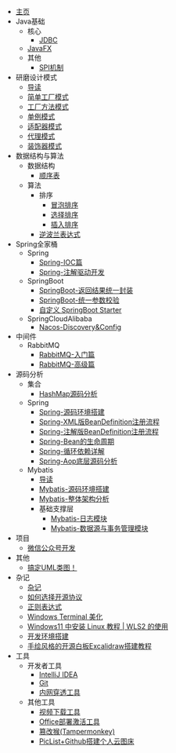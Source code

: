 * [主页](/README.md)
* Java基础
  * 核心
    * [JDBC](/md/Java核心技术/core/JDBC.md)
  * [JavaFX](/md/Java核心技术/JavaFX/JavaFX.md)
  * 其他
    * [SPI机制](/md/Java核心技术/other/SPI机制.md)
* 研磨设计模式
  * [导读](/md/研磨设计模式/README.md)
  * [简单工厂模式](/md/研磨设计模式/简单工厂模式.md)
  * [工厂方法模式](/md/研磨设计模式/工厂方法模式.md)
  * [单例模式](/md/研磨设计模式/单例模式.md)
  * [适配器模式](/md/研磨设计模式/适配器模式.md)
  * [代理模式](/md/研磨设计模式/代理模式.md)
  * [装饰器模式](/md/研磨设计模式/装饰器模式.md)
* 数据结构与算法
  * 数据结构
    * [顺序表](/md/数据结构与算法/数据结构/顺序表.md)
  * 算法
    * 排序
      * [冒泡排序](/md/数据结构与算法/算法/排序/冒泡排序.md)
      * [选择排序](/md/数据结构与算法/算法/排序/选择排序.md)
      * [插入排序](/md/数据结构与算法/算法/排序/插入排序.md)
    * [逆波兰表达式](/md/数据结构与算法/算法/逆波兰表达式.md)
* Spring全家桶
  * Spring
    * [Spring-IOC篇](/md/Spring全家桶/Spring/Spring-IOC篇.md)
    * [Spring-注解驱动开发](/md/Spring全家桶/Spring/Spring-注解驱动开发.md)
  * SpringBoot
    * [SpringBoot-返回结果统一封装](/md/Spring全家桶/SpringBoot/SpringBoot-返回结果统一封装.md)
    * [SpringBoot-统一参数校验](/md/Spring全家桶/SpringBoot/SpringBoot-统一参数校验.md)
    * [自定义 SpringBoot Starter](/md/Spring全家桶/SpringBoot/自定义SpringBoot-Starter.md)
  * SpringCloudAlibaba
    * [Nacos-Discovery&Config](/md/Spring全家桶/SpringCloudAlibaba/Nacos-Discovery&Config.md)
* 中间件
  * RabbitMQ
    * [RabbitMQ-入门篇](/md/中间件/RabbitMQ/RabbitMQ-入门篇.md)
    * [RabbitMQ-高级篇](/md/中间件/RabbitMQ/RabbitMQ-高级篇.md)
* 源码分析
  * 集合
    * [HashMap源码分析](/md/源码分析/集合/HashMap源码分析.md)
  * Spring
    * [Spring-源码环境搭建](/md/源码分析/Spring/Spring-源码环境搭建.md)
    * [Spring-XML版BeanDefinition注册流程](/md/源码分析/Spring/Spring-XML版BeanDefinition注册流程.md)
    * [Spring-注解版BeanDefinition注册流程](/md/源码分析/Spring/Spring-注解版BeanDefinition注册流程.md)
    * [Spring-Bean的生命周期](/md/源码分析/Spring/Spring-Bean的生命周期.md)
    * [Spring-循环依赖详解](/md/源码分析/Spring/Spring-循环依赖详解.md)
    * [Spring-Aop底层源码分析](/md/源码分析/Spring/Spring-Aop底层源码分析.md)
  * Mybatis
    * [导读](/md/源码分析/Mybatis/README.md)
    * [Mybatis-源码环境搭建](/md/源码分析/Mybatis/Mybatis-源码环境搭建.md)
    * [Mybatis-整体架构分析](/md/源码分析/Mybatis/Mybatis-整体架构分析.md)
    * 基础支撑层
      * [Mybatis-日志模块](/md/源码分析/Mybatis/基础支撑层/Mybatis-日志模块.md)
      * [Mybatis-数据源与事务管理模块](/md/源码分析/Mybatis/基础支撑层/Mybatis-数据源与事务管理模块.md)
* 项目
  * [微信公众号开发](/md/项目/微信公众号开发.md)
* 其他
  * [搞定UML类图！](/md/其他/搞定UML类图！.md)
* 杂记
  * [杂记](/md/杂记/README.md)
  * [如何选择开源协议](/md/杂记/如何选择开源协议.md)
  * [正则表达式](/md/杂记/正则表达式.md)
  * [Windows Terminal 美化](/md/杂记/Windows-Terminal美化.md)
  * [Windows11 中安装 Linux 教程 | WLS2 的使用](/md/杂记/Windows11中安装Linux教程之WLS2的使用.md)
  * [开发环境搭建](/md/杂记/开发环境搭建.md)
  * [手绘风格的开源白板Excalidraw搭建教程](/md/杂记/手绘风格的开源白板Excalidraw搭建教程.md)
* 工具
  * 开发者工具
    * [IntelliJ IDEA](/md/工具/开发者工具/IDEA.md)
    * [Git](/md/工具/开发者工具/Git.md)
    * [内网穿透工具](/md/工具/开发者工具/内网穿透工具.md)
  * 其他工具
    * [视频下载工具](/md/工具/其他工具/视频下载工具.md)
    * [Office部署激活工具](/md/工具/其他工具/Office部署激活工具.md)
    * [篡改猴(Tampermonkey)](/md/工具/其他工具/篡改猴(Tampermonkey).md)
    * [PicList+Github搭建个人云图床](/md/工具/其他工具/PicList+Github搭建个人云图床.md)
